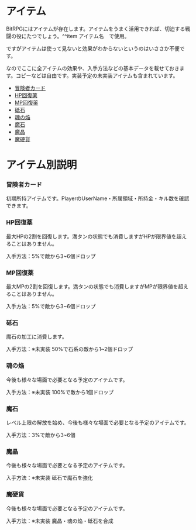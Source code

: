 <h1>アイテム</h1>
<p>BitRPGにはアイテムが存在します。アイテムをうまく活用できれば、切迫する戦闘の役にたつでしょう。^^item アイテム名　で使用。</p>
<p>ですがアイテムは使って見ないと効果がわからないというのはいささか不便です。</p>
<p>なのでここに全アイテムの効果や、入手方法などの基本データを載せておきます。コピーなどは自由です。実装予定の未実装アイテムも含まれています。</p>

- [冒険者カード](#冒険者カード)
- [HP回復薬](#HP回復薬)
- [MP回復薬](#MP回復薬)
- [砥石](#砥石)
- [魂の焔](#魂の焔)
- [魔石](#魔石)
- [魔晶](#魔晶)
- [魔硬貨](#魔硬貨)

</ul>
<h1>アイテム別説明</h1>
<h3 id="冒険者カード">冒険者カード</h3>
<p>初期所持アイテムです。PlayerのUserName・所属領域・所持金・キル数を確認できます。</p>
<h3 id="HP回復薬">HP回復薬</h3>
<p>最大HPの2割を回復します。満タンの状態でも消費しますがHPが限界値を超えることはありません。</p>
<p>入手方法：5%で敵から3~6個ドロップ</p>
<h3 id="MP回復薬">MP回復薬</h3>
<p>最大MPの2割を回復します。満タンの状態でも消費しますがMPが限界値を超えることはありません。</p>
<p>入手方法：5%で敵から3~6個ドロップ</p>
<h3 id="砥石">砥石</h3>
<p>魔石の加工に消費します。</p>
<p>入手方法：※未実装 50%で石系の敵から1~2個ドロップ</p>
<h3 id="魂の焔">魂の焔</h3>
<p>今後も様々な場面で必要となる予定のアイテムです。</p>
<p>入手方法：※未実装 100%で敵から1個ドロップ</p>
<h3 id="魔石">魔石</h3>
<p>レベル上限の解放を始め、今後も様々な場面で必要となる予定のアイテムです。</p>
<p>入手方法：3%で敵から3~6個</p>
<h3 id="魔晶">魔晶</h3>
<p>今後も様々な場面で必要となる予定のアイテムです。</p>
<p>入手方法：※未実装 砥石で魔石を強化</p>
<h3 id="魔硬貨">魔硬貨</h3>
<p>今後も様々な場面で必要となる予定のアイテムです。</p>
<p>入手方法：※未実装 魔晶・魂の焔・砥石を合成</p>
